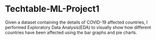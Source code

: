 # Techtable-ML-Project1

Given a dataset containing the details of COVID-19 affected countries, I performed Exploratory Data Analysis(EDA) to visually show how different countries have been affected using the bar graphs and pie charts.
